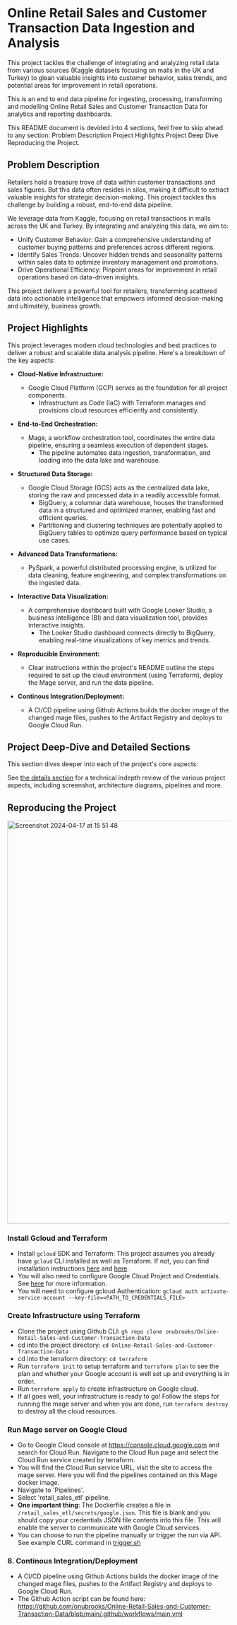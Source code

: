 # Online Retail Sales and Customer Transaction Data Ingestion and Analysis

This project tackles the challenge of integrating and analyzing retail data from various sources (Kaggle datasets focusing on malls in the UK and Turkey) to glean valuable insights into customer behavior, sales trends, and potential areas for improvement in retail operations.

This is an end to end data pipeline for ingesting, processing, transforming and modelling Online Retail Sales and Customer Transaction Data for analytics and reporting dashboards.

This README document is devided into 4 sections, feel free to skip ahead to any section:
Problem Description
Project Highlights
Project Deep Dive
Reproducing the Project.

## Problem Description

Retailers hold a treasure trove of data within customer transactions and sales figures. But this data often resides in silos, making it difficult to extract valuable insights for strategic decision-making. This project tackles this challenge by building a robust, end-to-end data pipeline.

We leverage data from Kaggle, focusing on retail transactions in malls across the UK and Turkey. By integrating and analyzing this data, we aim to:

* Unify Customer Behavior: Gain a comprehensive understanding of customer buying patterns and preferences across different regions.
* Identify Sales Trends: Uncover hidden trends and seasonality patterns within sales data to optimize inventory management and promotions.
* Drive Operational Efficiency: Pinpoint areas for improvement in retail operations based on data-driven insights.

This project delivers a powerful tool for retailers, transforming scattered data into actionable intelligence that empowers informed decision-making and ultimately, business growth.

## Project Highlights

This project leverages modern cloud technologies and best practices to deliver a robust and scalable data analysis pipeline. Here's a breakdown of the key aspects:

* **Cloud-Native Infrastructure:**
  * Google Cloud Platform (GCP) serves as the foundation for all project components.
    * Infrastructure as Code (IaC) with Terraform manages and provisions cloud resources efficiently and consistently.
* **End-to-End Orchestration:**
  * Mage, a workflow orchestration tool, coordinates the entire data pipeline, ensuring a seamless execution of dependent stages.
    * The pipeline automates data ingestion, transformation, and loading into the data lake and warehouse.
* **Structured Data Storage:**
  * Google Cloud Storage (GCS) acts as the centralized data lake, storing the raw and processed data in a readily accessible format.
    * BigQuery, a columnar data warehouse, houses the transformed data in a structured and optimized manner, enabling fast and efficient queries.
    * Partitioning and clustering techniques are potentially applied to BigQuery tables to optimize query performance based on typical use cases.
* **Advanced Data Transformations:**
  * PySpark, a powerful distributed processing engine, is utilized for data cleaning, feature engineering, and complex transformations on the ingested data.

* **Interactive Data Visualization:**
  * A comprehensive dashboard built with Google Looker Studio, a business intelligence (BI) and data visualization tool, provides interactive insights.
    * The Looker Studio dashboard connects directly to BigQuery, enabling real-time visualizations of key metrics and trends.
* **Reproducible Environment:**
  * Clear instructions within the project's README outline the steps required to set up the cloud environment (using Terraform), deploy the Mage server, and run the data pipeline.
* **Continous Integration/Deployment:**
  * A CI/CD pipeline using Github Actions builds the docker image of the changed mage files, pushes to the Artifact Registry and deploys to Google Cloud Run.

## Project Deep-Dive and Detailed Sections

This section dives deeper into each of the project's core aspects:

See [the details section](https://github.com/onubrooks/Online-Retail-Sales-and-Customer-Transaction-Data/blob/main/DETAILS.md) for a technical indepth review of the various project aspects, including screenshot, architecture diagrams, pipelines and more.

## Reproducing the Project

<img width="911" alt="Screenshot 2024-04-17 at 15 51 48" src="https://github.com/onubrooks/Online-Retail-Sales-and-Customer-Transaction-Data/assets/26160845/8b2dde94-208a-4701-b58d-73e9b5147858">


### Install Gcloud and Terraform

* Install `gcloud` SDK and Terraform: This project assumes you already have `gcloud` CLI installed as well as Terraform. If not, you can find installation instructions [here](https://cloud.google.com/sdk) and [here](https://developer.hashicorp.com/terraform/install).
* You will also need to configure Google Cloud Project and Credentials. See [here](https://developers.google.com/workspace/guides/create-project) for more information.
* You will need to configure gcloud Authentication: `gcloud auth activate-service-account --key-file=<PATH_TO_CREDENTIALS_FILE>`

### Create Infrastructure using Terraform

* Clone the project using Github CLI: `gh repo clone onubrooks/Online-Retail-Sales-and-Customer-Transaction-Data`
* cd into the project directory: `cd Online-Retail-Sales-and-Customer-Transaction-Data`
* cd into the terraform directory: `cd terraform`
* Run `terraform init` to setup terraform and `terraform plan` to see the plan and whether your Google account is well set up and everything is in order.
* Run `terraform apply` to create infrastructure on Google cloud.
* If all goes well, your infrastructure is ready to go! Follow the steps for running the mage server and when you are done, run `terraform destroy` to destroy all the cloud resources.

### Run Mage server on Google Cloud

* Go to Google Cloud console at <https://console.cloud.google.com> and search for Cloud Run. Navigate to the Cloud Run page and select the Cloud Run service created by terraform.
* You will find the Cloud Run service URL, visit the site to access the mage server. Here you will find the pipelines contained on this Mage docker image.
* Navigate to 'Pipelines'.
* Select 'retail_sales_etl' pipeline.
* **One important thing**: The Dockerfile creates a file in `/retail_sales_etl/secrets/google.json`. This file is blank and you should copy your credentials JSON file contents into this file. This will enable the server to communicate with Google Cloud services.
* You can choose to run the pipeline manually or trigger the run via API. See example CURL command in [trigger.sh](https://github.com/onubrooks/Online-Retail-Sales-and-Customer-Transaction-Data/blob/main/mage/trigger.sh)

### **8. Continous Integration/Deployment**

* A CI/CD pipeline using Github Actions builds the docker image of the changed mage files, pushes to the Artifact Registry and deploys to Google Cloud Run.
* The Github Action script can be found here:  <https://github.com/onubrooks/Online-Retail-Sales-and-Customer-Transaction-Data/blob/main/.github/workflows/main.yml>
